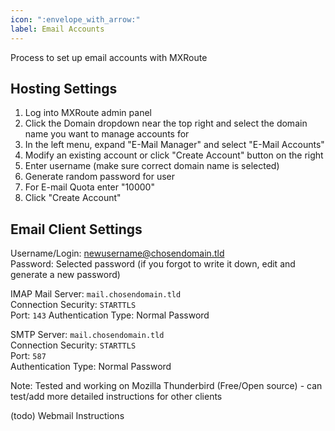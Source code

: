 ```yaml
---
icon: ":envelope_with_arrow:"
label: Email Accounts 
---
```

Process to set up email accounts with MXRoute

## Hosting Settings
1. Log into MXRoute admin panel
2. Click the Domain dropdown near the top right and select the domain name you want to manage accounts for
3. In the left menu, expand "E-Mail Manager" and select "E-Mail Accounts"
4. Modify an existing account or click "Create Account" button on the right
5. Enter username (make sure correct domain name is selected)
6. Generate random password for user
7. For E-mail Quota enter "10000"
8. Click "Create Account"

## Email Client Settings
Username/Login: newusername@chosendomain.tld  
Password: Selected password (if you forgot to write it down, edit and generate a new password)  

IMAP Mail Server: 
`mail.chosendomain.tld`  
Connection Security: `STARTTLS`  
Port: `143`
Authentication Type: Normal Password  

SMTP Server: `mail.chosendomain.tld`  
Connection Security: `STARTTLS`  
Port: `587`  
Authentication Type: Normal Password  

Note: Tested and working on Mozilla Thunderbird (Free/Open source) - can test/add more detailed instructions for other clients

(todo)
Webmail Instructions